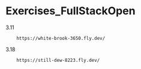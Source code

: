 # Exercises_FullStackOpen

  3.11

        https://white-brook-3650.fly.dev/



  3.18 
        
        https://still-dew-8223.fly.dev/
